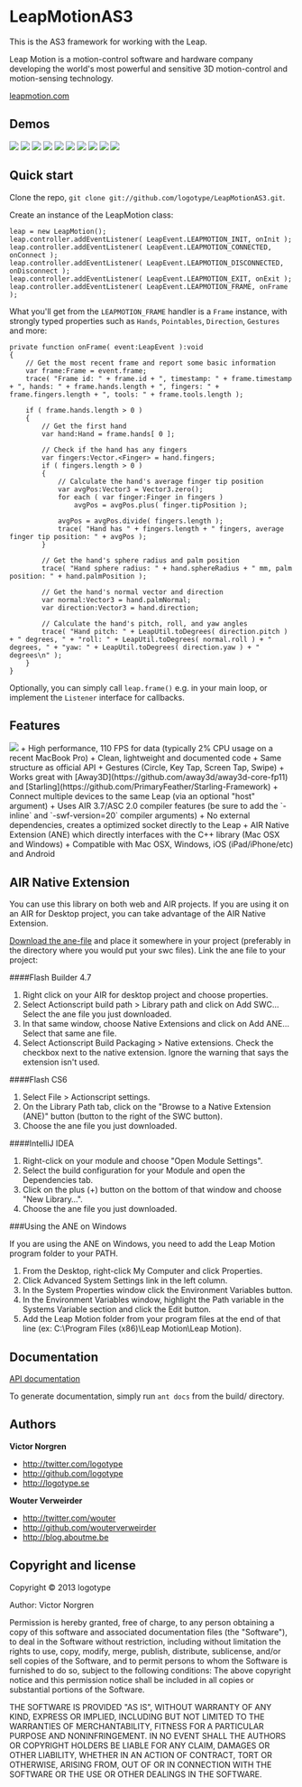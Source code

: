 LeapMotionAS3
=================

This is the AS3 framework for working with the Leap.

Leap Motion is a motion-control software and hardware company developing the world's most powerful and sensitive 3D motion-control and motion-sensing technology.

[leapmotion.com](http://www.leapmotion.com)

Demos
-----------

[<img src="http://logotype.se/leapmotion/victor1.png">](http://www.youtube.com/watch?v=y9SDf5GSDF8) [<img src="http://logotype.se/leapmotion/victor2.png">](http://www.youtube.com/watch?v=Hduiif_GfsU) [<img src="http://logotype.se/leapmotion/wouter1.png">](https://vimeo.com/60170459) [<img src="http://logotype.se/leapmotion/wouter2.png">](https://vimeo.com/61708308) [<img src="http://logotype.se/leapmotion/victor3.png">](http://www.youtube.com/watch?v=qd7DD8kKd-E) [<img src="http://logotype.se/leapmotion/ben1.png">](http://vimeo.com/62464243) [<img src="http://logotype.se/leapmotion/niko1.png">](http://www.youtube.com/watch?v=rQa2b_sFFi8) [<img src="http://logotype.se/leapmotion/raw1.png">](http://vimeo.com/62725367) [<img src="http://logotype.se/leapmotion/ben2.png">](https://vimeo.com/62758339) [<img src="http://logotype.se/leapmotion/specialmoves1.png">](http://vimeo.com/63334185)


Quick start
-----------

Clone the repo, `git clone git://github.com/logotype/LeapMotionAS3.git`.

Create an instance of the LeapMotion class:

    leap = new LeapMotion();
    leap.controller.addEventListener( LeapEvent.LEAPMOTION_INIT, onInit );
    leap.controller.addEventListener( LeapEvent.LEAPMOTION_CONNECTED, onConnect );
    leap.controller.addEventListener( LeapEvent.LEAPMOTION_DISCONNECTED, onDisconnect );
    leap.controller.addEventListener( LeapEvent.LEAPMOTION_EXIT, onExit );
    leap.controller.addEventListener( LeapEvent.LEAPMOTION_FRAME, onFrame );

What you'll get from the `LEAPMOTION_FRAME` handler is a `Frame` instance, with strongly
typed properties such as `Hands`, `Pointables`, `Direction`, `Gestures` and more:

    private function onFrame( event:LeapEvent ):void
    {
        // Get the most recent frame and report some basic information
        var frame:Frame = event.frame;
    	trace( "Frame id: " + frame.id + ", timestamp: " + frame.timestamp + ", hands: " + frame.hands.length + ", fingers: " + frame.fingers.length + ", tools: " + frame.tools.length );
    
    	if ( frame.hands.length > 0 )
    	{
    		// Get the first hand
    		var hand:Hand = frame.hands[ 0 ];
    
    		// Check if the hand has any fingers
    		var fingers:Vector.<Finger> = hand.fingers;
    		if ( fingers.length > 0 )
    		{
    			// Calculate the hand's average finger tip position
    			var avgPos:Vector3 = Vector3.zero();
    			for each ( var finger:Finger in fingers )
    				avgPos = avgPos.plus( finger.tipPosition );
    
    			avgPos = avgPos.divide( fingers.length );
    			trace( "Hand has " + fingers.length + " fingers, average finger tip position: " + avgPos );
    		}
    
    		// Get the hand's sphere radius and palm position
    		trace( "Hand sphere radius: " + hand.sphereRadius + " mm, palm position: " + hand.palmPosition );
    
    		// Get the hand's normal vector and direction
    		var normal:Vector3 = hand.palmNormal;
    		var direction:Vector3 = hand.direction;
    
    		// Calculate the hand's pitch, roll, and yaw angles
    		trace( "Hand pitch: " + LeapUtil.toDegrees( direction.pitch ) + " degrees, " + "roll: " + LeapUtil.toDegrees( normal.roll ) + " degrees, " + "yaw: " + LeapUtil.toDegrees( direction.yaw ) + " degrees\n" );
    	}
    }

Optionally, you can simply call `leap.frame()` e.g. in your main loop, or implement the `Listener` interface for callbacks.

Features
--------

<img src="http://logotype.se/leapImageTelemetry.png">
+ High performance, 110 FPS for data (typically 2% CPU usage on a recent MacBook Pro)
+ Clean, lightweight and documented code
+ Same structure as official API
+ Gestures (Circle, Key Tap, Screen Tap, Swipe)
+ Works great with [Away3D](https://github.com/away3d/away3d-core-fp11) and [Starling](https://github.com/PrimaryFeather/Starling-Framework)
+ Connect multiple devices to the same Leap (via an optional "host" argument)
+ Uses AIR 3.7/ASC 2.0 compiler features (be sure to add the `-inline` and `-swf-version=20` compiler arguments)
+ No external dependencies, creates a optimized socket directly to the Leap
+ AIR Native Extension (ANE) which directly interfaces with the C++ library (Mac OSX and Windows)
+ Compatible with Mac OSX, Windows, iOS (iPad/iPhone/etc) and Android

AIR Native Extension
--------------------

You can use this library on both web and AIR projects. If you are using it on an AIR for Desktop project, you can take advantage of the AIR Native Extension.

[Download the ane-file](https://github.com/logotype/LeapMotionAS3/blob/master/bin/LeapMotionAS3-asc2.ane?raw=true) and place it somewhere in your project (preferably in the directory where you would put your swc files). Link the ane file to your project:

####Flash Builder 4.7


1. Right click on your AIR for desktop project and choose properties.
2. Select Actionscript build path > Library path and click on Add SWC… Select the ane file you just downloaded.
3. In that same window, choose Native Extensions and click on Add ANE… Select that same ane file.
4. Select Actionscript Build Packaging > Native extensions. Check the checkbox next to the native extension. Ignore the warning that says the extension isn't used.

####Flash CS6


1. Select File > Actionscript settings.
2. On the Library Path tab, click on the "Browse to a Native Extension (ANE)" button (button to the right of the SWC button).
3. Choose the ane file you just downloaded.

####IntelliJ IDEA


1. Right-click on your module and choose "Open Module Settings".
2. Select the build configuration for your Module and open the Dependencies tab.
3. Click on the plus (+) button on the bottom of that window and choose "New Library…".
4. Choose the ane file you just downloaded.

###Using the ANE on Windows

If you are using the ANE on Windows, you need to add the Leap Motion program folder to your PATH.

1. From the Desktop, right-click My Computer and click Properties.
2. Click Advanced System Settings link in the left column.
3. In the System Properties window click the Environment Variables button.
4. In the Environment Variables window, highlight the Path variable in the Systems Variable section and click the Edit button.
5. Add the Leap Motion folder from your program files at the end of that line (ex: C:\Program Files (x86)\Leap Motion\Leap Motion).

Documentation
-----------

[API documentation](http://logotype.se/leapmotion/docs/)

To generate documentation, simply run `ant docs` from the build/ directory.

Authors
-------

**Victor Norgren**

+ http://twitter.com/logotype
+ http://github.com/logotype
+ http://logotype.se

**Wouter Verweirder**

+ http://twitter.com/wouter
+ http://github.com/wouterverweirder
+ http://blog.aboutme.be


Copyright and license
---------------------

Copyright © 2013 logotype

Author: Victor Norgren

Permission is hereby granted, free of charge, to any person obtaining a copy
of this software and associated documentation files (the "Software"), to
deal in the Software without restriction, including without limitation the
rights to use, copy, modify, merge, publish, distribute, sublicense, and/or
sell copies of the Software, and to permit persons to whom the Software is
furnished to do so, subject to the following conditions:  The above copyright
notice and this permission notice shall be included in all copies or
substantial portions of the Software.

THE SOFTWARE IS PROVIDED "AS IS", WITHOUT WARRANTY OF ANY KIND, EXPRESS OR
IMPLIED, INCLUDING BUT NOT LIMITED TO THE WARRANTIES OF MERCHANTABILITY,
FITNESS FOR A PARTICULAR PURPOSE AND NONINFRINGEMENT. IN NO EVENT SHALL THE
AUTHORS OR COPYRIGHT HOLDERS BE LIABLE FOR ANY CLAIM, DAMAGES OR OTHER
LIABILITY, WHETHER IN AN ACTION OF CONTRACT, TORT OR OTHERWISE, ARISING FROM,
OUT OF OR IN CONNECTION WITH THE SOFTWARE OR THE USE OR OTHER DEALINGS
IN THE SOFTWARE. 
